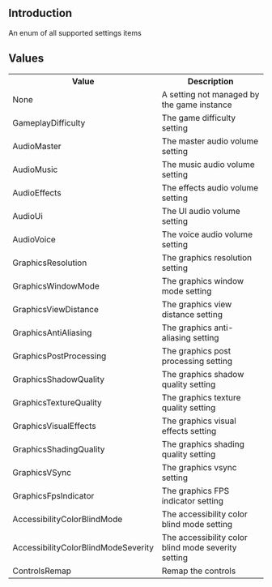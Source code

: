 ## Introduction
An enum of all supported settings items

## Values
<table>
	<tr>
		<th>Value</th>
		<th>Description</th>
	</tr>
	<tr>
		<td>None</td>
		<td>A setting not managed by the game instance</td>
	</tr>
	<tr>
		<td>GameplayDifficulty</td>
		<td>The game difficulty setting</td>
	</tr>
	<tr>
		<td>AudioMaster</td>
		<td>The master audio volume setting</td>
	</tr>
	<tr>
		<td>AudioMusic</td>
		<td>The music audio volume setting</td>
	</tr>
	<tr>
		<td>AudioEffects</td>
		<td>The effects audio volume setting</td>
	</tr>
	<tr>
		<td>AudioUi</td>
		<td>The UI audio volume setting</td>
	</tr>
	<tr>
		<td>AudioVoice</td>
		<td>The voice audio volume setting</td>
	</tr>
	<tr>
		<td>GraphicsResolution</td>
		<td>The graphics resolution setting</td>
	</tr>
	<tr>
		<td>GraphicsWindowMode</td>
		<td>The graphics window mode setting</td>
	</tr>
	<tr>
		<td>GraphicsViewDistance</td>
		<td>The graphics view distance setting</td>
	</tr>
	<tr>
		<td>GraphicsAntiAliasing</td>
		<td>The graphics anti-aliasing setting</td>
	</tr>
	<tr>
		<td>GraphicsPostProcessing</td>
		<td>The graphics post processing setting</td>
	</tr>
	<tr>
		<td>GraphicsShadowQuality</td>
		<td>The graphics shadow quality setting</td>
	</tr>
	<tr>
		<td>GraphicsTextureQuality</td>
		<td>The graphics texture quality setting</td>
	</tr>
	<tr>
		<td>GraphicsVisualEffects</td>
		<td>The graphics visual effects setting</td>
	</tr>
	<tr>
		<td>GraphicsShadingQuality</td>
		<td>The graphics shading quality setting</td>
	</tr>
	<tr>
		<td>GraphicsVSync</td>
		<td>The graphics vsync setting</td>
	</tr>
	<tr>
		<td>GraphicsFpsIndicator</td>
		<td>The graphics FPS indicator setting</td>
	</tr>
	<tr>
		<td>AccessibilityColorBlindMode</td>
		<td>The accessibility color blind mode setting</td>
	</tr>
	<tr>
		<td>AccessibilityColorBlindModeSeverity</td>
		<td>The accessibility color blind mode severity setting</td>
	</tr>
	<tr>
		<td>ControlsRemap</td>
		<td>Remap the controls</td>
	</tr>
</table>